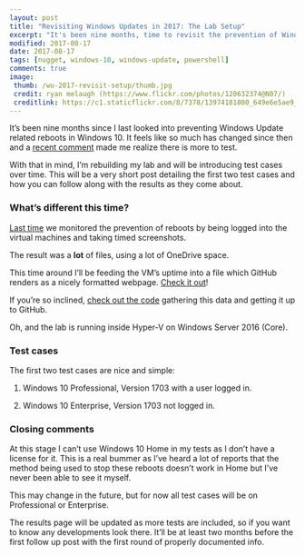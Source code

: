 ```yaml
---
layout: post
title: "Revisiting Windows Updates in 2017: The Lab Setup"
excerpt: "It's been nine months, time to revisit the prevention of Windows Update reboots."
modified: 2017-08-17
date: 2017-08-17
tags: [nugget, windows-10, windows-update, powershell]
comments: true
image:
 thumb: /wu-2017-revisit-setup/thumb.jpg
 credit: ryan melaugh (https://www.flickr.com/photos/120632374@N07/)
 creditlink: https://c1.staticflickr.com/8/7378/13974181800_649e6e5ae9_b.jpg
---
```


It’s been nine months since I last looked into preventing Windows Update related
reboots in Windows 10. It feels like so much has changed since then and a
[recent comment](http://disq.us/p/1kfm9ch) made me realize there is more to
test.

With that in mind, I’m rebuilding my lab and will be introducing test cases over
time. This will be a very short post detailing the first two test cases and how
you can follow along with the results as they come about.

### What’s different this time?

[Last time](http://king.geek.nz/2016/10/18/wu-windows-1607/) we monitored the
prevention of reboots by being logged into the virtual machines and taking timed
screenshots.

The result was a **lot** of files, using a lot of OneDrive space.

This time around I’ll be feeding the VM’s uptime into a file which GitHub
renders as a nicely formatted webpage. [Check it
out](http://king.geek.nz/WindowsUpdateUptime/)!

If you’re so inclined, [check out the
code](https://github.com/Windos/WindowsUpdateUptime/blob/master/ReportUptime.ps1)
gathering this data and getting it up to GitHub.

Oh, and the lab is running inside Hyper-V on Windows Server 2016 (Core).

### Test cases

The first two test cases are nice and simple:

1.  Windows 10 Professional, Version 1703 with a user logged in.

2.  Windows 10 Enterprise, Version 1703 not logged in.

### Closing comments

At this stage I can’t use Windows 10 Home in my tests as I don’t have a license
for it. This is a real bummer as I’ve heard a lot of reports that the method
being used to stop these reboots doesn’t work in Home but I’ve never been able
to see it myself.

This may change in the future, but for now all test cases will be on
Professional or Enterprise.

The results page will be updated as more tests are included, so if you want to
know any developments look there. It’ll be at least two months before the first
follow up post with the first round of properly documented info.
